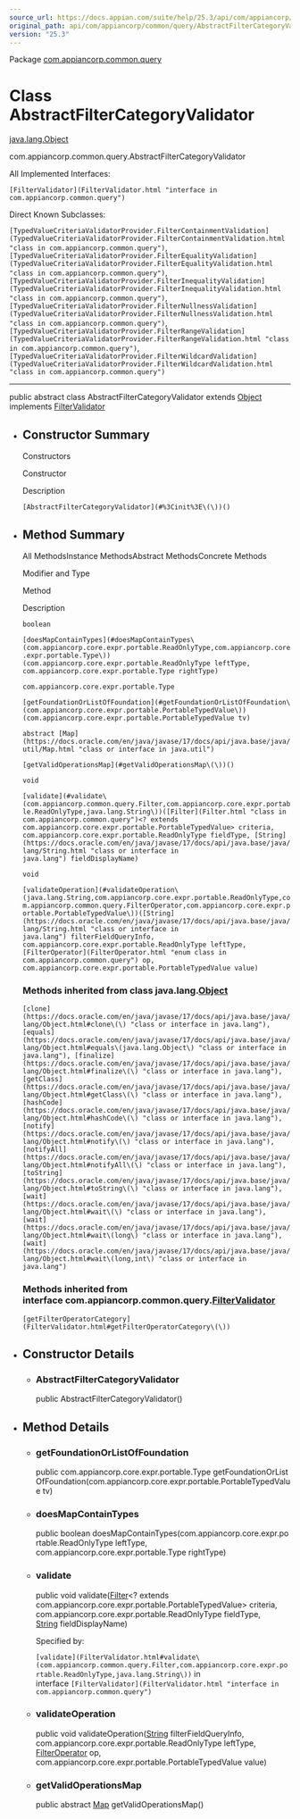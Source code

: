 ```yaml
---
source_url: https://docs.appian.com/suite/help/25.3/api/com/appiancorp/common/query/AbstractFilterCategoryValidator.html
original_path: api/com/appiancorp/common/query/AbstractFilterCategoryValidator.html
version: "25.3"
---
```


Package [com.appiancorp.common.query](package-summary.html)

# Class AbstractFilterCategoryValidator

[java.lang.Object](https://docs.oracle.com/en/java/javase/17/docs/api/java.base/java/lang/Object.html "class or interface in java.lang")

com.appiancorp.common.query.AbstractFilterCategoryValidator

All Implemented Interfaces:

`[FilterValidator](FilterValidator.html "interface in com.appiancorp.common.query")`

Direct Known Subclasses:

`[TypedValueCriteriaValidatorProvider.FilterContainmentValidation](TypedValueCriteriaValidatorProvider.FilterContainmentValidation.html "class in com.appiancorp.common.query")`, `[TypedValueCriteriaValidatorProvider.FilterEqualityValidation](TypedValueCriteriaValidatorProvider.FilterEqualityValidation.html "class in com.appiancorp.common.query")`, `[TypedValueCriteriaValidatorProvider.FilterInequalityValidation](TypedValueCriteriaValidatorProvider.FilterInequalityValidation.html "class in com.appiancorp.common.query")`, `[TypedValueCriteriaValidatorProvider.FilterNullnessValidation](TypedValueCriteriaValidatorProvider.FilterNullnessValidation.html "class in com.appiancorp.common.query")`, `[TypedValueCriteriaValidatorProvider.FilterRangeValidation](TypedValueCriteriaValidatorProvider.FilterRangeValidation.html "class in com.appiancorp.common.query")`, `[TypedValueCriteriaValidatorProvider.FilterWildcardValidation](TypedValueCriteriaValidatorProvider.FilterWildcardValidation.html "class in com.appiancorp.common.query")`

* * *

public abstract class AbstractFilterCategoryValidator extends [Object](https://docs.oracle.com/en/java/javase/17/docs/api/java.base/java/lang/Object.html "class or interface in java.lang") implements [FilterValidator](FilterValidator.html "interface in com.appiancorp.common.query")

-   ## Constructor Summary

    Constructors

    Constructor

    Description

    `[AbstractFilterCategoryValidator](#%3Cinit%3E\(\))()`

-   ## Method Summary

    All MethodsInstance MethodsAbstract MethodsConcrete Methods

    Modifier and Type

    Method

    Description

    `boolean`

    `[doesMapContainTypes](#doesMapContainTypes\(com.appiancorp.core.expr.portable.ReadOnlyType,com.appiancorp.core.expr.portable.Type\))(com.appiancorp.core.expr.portable.ReadOnlyType leftType, com.appiancorp.core.expr.portable.Type rightType)`

    `com.appiancorp.core.expr.portable.Type`

    `[getFoundationOrListOfFoundation](#getFoundationOrListOfFoundation\(com.appiancorp.core.expr.portable.PortableTypedValue\))(com.appiancorp.core.expr.portable.PortableTypedValue tv)`

    `abstract [Map](https://docs.oracle.com/en/java/javase/17/docs/api/java.base/java/util/Map.html "class or interface in java.util")`

    `[getValidOperationsMap](#getValidOperationsMap\(\))()`

    `void`

    `[validate](#validate\(com.appiancorp.common.query.Filter,com.appiancorp.core.expr.portable.ReadOnlyType,java.lang.String\))([Filter](Filter.html "class in com.appiancorp.common.query")<? extends com.appiancorp.core.expr.portable.PortableTypedValue> criteria, com.appiancorp.core.expr.portable.ReadOnlyType fieldType, [String](https://docs.oracle.com/en/java/javase/17/docs/api/java.base/java/lang/String.html "class or interface in java.lang") fieldDisplayName)`

    `void`

    `[validateOperation](#validateOperation\(java.lang.String,com.appiancorp.core.expr.portable.ReadOnlyType,com.appiancorp.common.query.FilterOperator,com.appiancorp.core.expr.portable.PortableTypedValue\))([String](https://docs.oracle.com/en/java/javase/17/docs/api/java.base/java/lang/String.html "class or interface in java.lang") filterFieldQueryInfo, com.appiancorp.core.expr.portable.ReadOnlyType leftType, [FilterOperator](FilterOperator.html "enum class in com.appiancorp.common.query") op, com.appiancorp.core.expr.portable.PortableTypedValue value)`

    ### Methods inherited from class java.lang.[Object](https://docs.oracle.com/en/java/javase/17/docs/api/java.base/java/lang/Object.html "class or interface in java.lang")

    `[clone](https://docs.oracle.com/en/java/javase/17/docs/api/java.base/java/lang/Object.html#clone\(\) "class or interface in java.lang"), [equals](https://docs.oracle.com/en/java/javase/17/docs/api/java.base/java/lang/Object.html#equals\(java.lang.Object\) "class or interface in java.lang"), [finalize](https://docs.oracle.com/en/java/javase/17/docs/api/java.base/java/lang/Object.html#finalize\(\) "class or interface in java.lang"), [getClass](https://docs.oracle.com/en/java/javase/17/docs/api/java.base/java/lang/Object.html#getClass\(\) "class or interface in java.lang"), [hashCode](https://docs.oracle.com/en/java/javase/17/docs/api/java.base/java/lang/Object.html#hashCode\(\) "class or interface in java.lang"), [notify](https://docs.oracle.com/en/java/javase/17/docs/api/java.base/java/lang/Object.html#notify\(\) "class or interface in java.lang"), [notifyAll](https://docs.oracle.com/en/java/javase/17/docs/api/java.base/java/lang/Object.html#notifyAll\(\) "class or interface in java.lang"), [toString](https://docs.oracle.com/en/java/javase/17/docs/api/java.base/java/lang/Object.html#toString\(\) "class or interface in java.lang"), [wait](https://docs.oracle.com/en/java/javase/17/docs/api/java.base/java/lang/Object.html#wait\(\) "class or interface in java.lang"), [wait](https://docs.oracle.com/en/java/javase/17/docs/api/java.base/java/lang/Object.html#wait\(long\) "class or interface in java.lang"), [wait](https://docs.oracle.com/en/java/javase/17/docs/api/java.base/java/lang/Object.html#wait\(long,int\) "class or interface in java.lang")`

    ### Methods inherited from interface com.appiancorp.common.query.[FilterValidator](FilterValidator.html "interface in com.appiancorp.common.query")

    `[getFilterOperatorCategory](FilterValidator.html#getFilterOperatorCategory\(\))`

-   ## Constructor Details

    -   ### AbstractFilterCategoryValidator

        public AbstractFilterCategoryValidator()

-   ## Method Details

    -   ### getFoundationOrListOfFoundation

        public com.appiancorp.core.expr.portable.Type getFoundationOrListOfFoundation(com.appiancorp.core.expr.portable.PortableTypedValue tv)

    -   ### doesMapContainTypes

        public boolean doesMapContainTypes(com.appiancorp.core.expr.portable.ReadOnlyType leftType, com.appiancorp.core.expr.portable.Type rightType)

    -   ### validate

        public void validate([Filter](Filter.html "class in com.appiancorp.common.query")<? extends com.appiancorp.core.expr.portable.PortableTypedValue> criteria, com.appiancorp.core.expr.portable.ReadOnlyType fieldType, [String](https://docs.oracle.com/en/java/javase/17/docs/api/java.base/java/lang/String.html "class or interface in java.lang") fieldDisplayName)

        Specified by:

        `[validate](FilterValidator.html#validate\(com.appiancorp.common.query.Filter,com.appiancorp.core.expr.portable.ReadOnlyType,java.lang.String\))` in interface `[FilterValidator](FilterValidator.html "interface in com.appiancorp.common.query")`

    -   ### validateOperation

        public void validateOperation([String](https://docs.oracle.com/en/java/javase/17/docs/api/java.base/java/lang/String.html "class or interface in java.lang") filterFieldQueryInfo, com.appiancorp.core.expr.portable.ReadOnlyType leftType, [FilterOperator](FilterOperator.html "enum class in com.appiancorp.common.query") op, com.appiancorp.core.expr.portable.PortableTypedValue value)

    -   ### getValidOperationsMap

        public abstract [Map](https://docs.oracle.com/en/java/javase/17/docs/api/java.base/java/util/Map.html "class or interface in java.util") getValidOperationsMap()